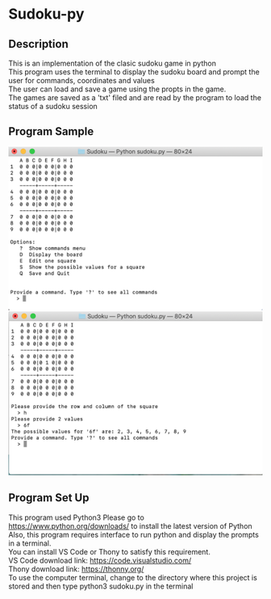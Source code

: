 # Sudoku-py

## Description 
This is an implementation of the clasic sudoku game in python
<br>
This program uses the terminal to display the sudoku board and prompt the user for commands, coordinates and values
<br>
The user can load and save a game using the propts in the game. 
<br>
The games are saved as a 'txt' filed and are read by the program to load the status of a sudoku session



## Program Sample 
![Sample_1](./images/sample_1.png)
![Sample_2](./images/sample_2.png)

## Program Set Up
This program used Python3 </b>
Please go to https://www.python.org/downloads/
to install the latest version of Python
<br>
Also, this program requires interface to run python and display the prompts in a terminal. 
<br>
You can install VS Code or Thony to satisfy this requirement. 
<br>
VS Code download link: https://code.visualstudio.com/
<br>
Thony download link: https://thonny.org/
<br>
To use the computer terminal, change to the directory where this project is stored and then type python3 sudoku.py in the terminal 





